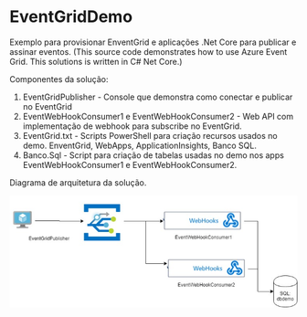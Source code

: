 # EventGridDemo
Exemplo para provisionar EnventGrid e aplicações .Net Core para publicar e assinar eventos.
(This source code demonstrates how to use Azure Event Grid. This solutions is written in C# Net Core.)

Componentes da solução:
1. EventGridPublisher - Console que demonstra como conectar e publicar no EventGrid
2. EventWebHookConsumer1 e EventWebHookConsumer2 - Web API com implementação de webhook para subscribe no EventGrid.
3. EventGrid.txt - Scripts PowerShell para criação recursos usados no demo. EnventGrid, WebApps, ApplicationInsights, Banco SQL.
4. Banco.Sql - Script para criação de tabelas usadas no demo nos apps EventWebHookConsumer1 e EventWebHookConsumer2.

Diagrama de arquitetura da solução.

![Alt text](EnventGridDemo.jpg?raw=true "Diagrama de arquitetura")
